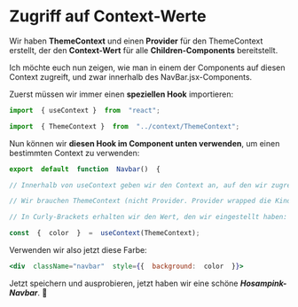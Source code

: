 
#  Zugriff auf Context-Werte

  
Wir haben **ThemeContext** und einen **Provider** für den ThemeContext erstellt, der den **Context-Wert** für alle **Children-Components** bereitstellt.

Ich möchte euch nun zeigen, wie man in einem der Components auf diesen Context zugreift, und zwar innerhalb des NavBar.jsx-Components.
  
Zuerst müssen wir immer einen **speziellen Hook** importieren:


```jsx
import  { useContext }  from  "react";

import  { ThemeContext }  from  "../context/ThemeContext";
```

  
Nun können wir **diesen Hook im Component unten verwenden**, um einen bestimmten Context zu verwenden:

  
```jsx
export  default  function  Navbar()  {

// Innerhalb von useContext geben wir den Context an, auf den wir zugreifen wollen.

// Wir brauchen ThemeContext (nicht Provider. Provider wrapped die Kinder, wann immer er kann).

// In Curly-Brackets erhalten wir den Wert, den wir eingestellt haben:

const  {  color  }  =  useContext(ThemeContext);
```
  
  
Verwenden wir also jetzt diese Farbe:


```jsx
<div  className="navbar"  style={{  background:  color  }}>
```


Jetzt speichern und ausprobieren, jetzt haben wir eine schöne ***Hosampink-Navbar***. 🥵

